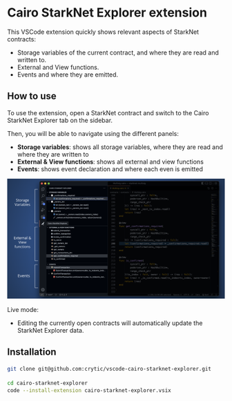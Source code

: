 # Cairo StarkNet Explorer extension

This VSCode extension quickly shows relevant aspects of StarkNet contracts:
 - Storage variables of the current contract, and where they are read and written to.
 - External and View functions.
 - Events and where they are emitted.

## How to use
To use the extension, open a StarkNet contract and switch to the Cairo StarkNet Explorer tab on the sidebar.

Then, you will be able to navigate using the different panels:
 - **Storage variables**: shows all storage variables, where they are read and where they are written to
 - **External & View functions**: shows all external and view functions
 - **Events**: shows event declaration and where each even is emitted

![](media/cairo-explorer-screenshot.png)

Live mode:
- Editing the currently open contracts will automatically update the StarkNet Explorer data.

## Installation


```bash
git clone git@github.com:crytic/vscode-cairo-starknet-explorer.git

cd cairo-starknet-explorer
code --install-extension cairo-starknet-explorer.vsix
```